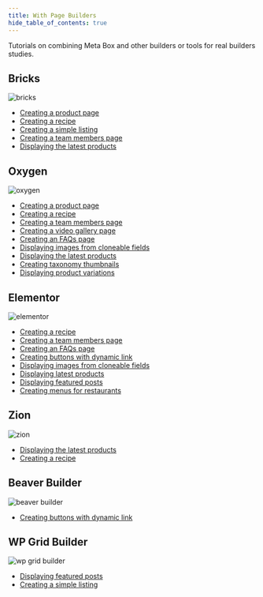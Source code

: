 ```yaml
---
title: With Page Builders
hide_table_of_contents: true
---
```


Tutorials on combining Meta Box and other builders or tools for real builders studies.

<div className="category_wrap">
	<div className="tutorials_category">
		<div className="items">
			<h2 className="items_heading">Bricks</h2>

![bricks](/tutorials/builders-1.png)
<ul>
	<li><a href="/tutorials/create-product-page-meta-box-bricks/">Creating a product page</a></li>
	<li><a href="/tutorials/create-recipes-meta-box-bricks/">Creating a recipe</a></li>
	<li><a href="/tutorials/create-simple-listing-meta-box-bricks/">Creating a simple listing</a></li>
	<li><a href="/tutorials/create-team-members-page-meta-box-bricks/">Creating a team members page</a></li>
	<li><a href="/tutorials/display-latest-product-meta-box-bricks/">Displaying the latest products</a></li>
</ul>
		</div>
		<div className="items">
			<h2 className="items_heading">Oxygen</h2>

![oxygen](/tutorials/builders-2.png)
<ul>
	<li><a href="/tutorials/create-product-page-meta-box-oxygen/">Creating a product page</a></li>
	<li><a href="/tutorials/create-recipe-meta-box-oxygen/">Creating a recipe</a></li>
	<li><a href="/tutorials/create-team-members-page-meta-box-oxygen/">Creating a team members page</a></li>
	<li><a href="/tutorials/create-video-gallery-page-meta-box-oxygen/">Creating a video gallery page</a></li>
	<li><a href="/tutorials/create-faqs-page-meta-box-oxygen/">Creating an FAQs page</a></li>
	<li><a href="/tutorials/display-images-from-cloneable-fields-meta-box-oxygen/">Displaying images from cloneable fields</a></li>
	<li><a href="/tutorials/display-latest-product-meta-box-oxygen/">Displaying the latest products</a></li>
	<li><a href="/tutorials/category-thumbnails/">Creating taxonomy thumbnails</a></li>
	<li><a href="/tutorials/display-product-variations-meta-box-oxygen/">Displaying product variations</a></li>
</ul>
		</div>
		<div className="items">
			<h2 className="items_heading">Elementor</h2>

![elementor](/tutorials/builders-3.png)
<ul>
	<li><a href="/tutorials/create-recipe-meta-box-elementor/">Creating a recipe</a></li>
	<li><a href="/tutorials/create-team-members-page-meta-box-elementor/">Creating a team members page</a></li>
	<li><a href="/tutorials/create-faqs-page-meta-box-elementor/">Creating an FAQs page</a></li>
	<li><a href="/tutorials/create-buttons-dynamic-links/">Creating buttons with dynamic link</a></li>
	<li><a href="/tutorials/display-images-from-cloneable-fields-meta-box-elementor/">Displaying images from cloneable fields</a></li>
	<li><a href="/tutorials/display-latest-product-meta-box-elementor/">Displaying latest products</a></li>
	<li><a href="/tutorials/displaying-featured-posts-with-wp-grid-builder/">Displaying featured posts</a></li>
	<li><a href="/tutorials/create-menu-restaurants-meta-box-elementor/">Creating menus for restaurants</a></li>
</ul>
		</div>
		 <div className="items">
			<h2 className="items_heading">Zion</h2>

![zion](/tutorials/builders-4.png)
<ul>
	<li><a href="/tutorials/display-latest-products-meta-box-zion/">Displaying the latest products</a></li>
	<li><a href="/tutorials/create-recipes-meta-box-zion/">Creating a recipe</a></li>
</ul>
		</div>
		<div className="items">
			<h2 className="items_heading">Beaver Builder</h2>

![beaver builder](/tutorials/builders-5.png)
<ul>
	<li><a href="/tutorials/create-buttons-dynamic-links/">Creating buttons with dynamic link</a></li>
</ul>
		</div>
		<div className="items">
			<h2 className="items_heading">WP Grid Builder</h2>

![wp grid builder](/tutorials/builders-6.png)
<ul>
	<li><a href="/tutorials/displaying-featured-posts-with-wp-grid-builder/">Displaying featured posts</a></li>
	<li><a href="/tutorials/create-simple-listing-meta-box-wp-grid-builder/">Creating a simple listing</a></li>
</ul>
		</div>
	</div>
</div>
